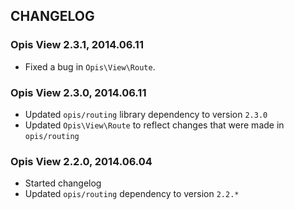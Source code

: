 CHANGELOG
-----------
### Opis View 2.3.1, 2014.06.11

*  Fixed a bug in `Opis\View\Route`.

### Opis View 2.3.0, 2014.06.11

* Updated `opis/routing` library dependency to version `2.3.0`
* Updated `Opis\View\Route` to reflect changes that were made in `opis/routing`

### Opis View 2.2.0, 2014.06.04

* Started changelog
* Updated `opis/routing` dependency to version `2.2.*`
